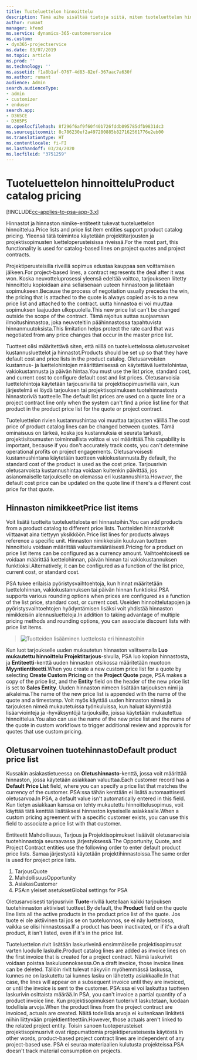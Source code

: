 ```yaml
---
title: Tuoteluettelon hinnoittelu
description: Tämä aihe sisältää tietoja siitä, miten tuoteluettelun hinnoittelu toimii Dynamics 365 Project Service Automationissa (PSA:ssa).
author: rumant
manager: kfend
ms.service: dynamics-365-customerservice
ms.custom:
- dyn365-projectservice
ms.date: 03/07/2019
ms.topic: article
ms.prod: ''
ms.technology: ''
ms.assetid: f1a8b1af-0767-4d83-82ef-367aac7a630f
ms.author: rumant
audience: Admin
search.audienceType:
- admin
- customizer
- enduser
search.app:
- D365CE
- D365PS
ms.openlocfilehash: 8f296f6af9f60f40b726fddb095785dfb9831dc3
ms.sourcegitcommit: 8c786230ef2a497280885b827162561776e2eb00
ms.translationtype: HT
ms.contentlocale: fi-FI
ms.lasthandoff: 03/24/2020
ms.locfileid: "3751259"
---
```

# <a name="product-catalog-pricing"></a><span data-ttu-id="12a1d-103">Tuoteluettelon hinnoittelu</span><span class="sxs-lookup"><span data-stu-id="12a1d-103">Product catalog pricing</span></span> 

[!INCLUDE[cc-applies-to-psa-app-3.x](../includes/cc-applies-to-psa-app-3x.md)]


<span data-ttu-id="12a1d-104">Hinnastot ja hinnaston nimike-entiteetit tukevat tuoteluettelon hinnoittelua.</span><span class="sxs-lookup"><span data-stu-id="12a1d-104">Price lists and price list item entities support product catalog pricing.</span></span> <span data-ttu-id="12a1d-105">Yleensä tätä toimintoa käytetään projektitarjousten ja projektisopimusten luetteloperusteisissa riveissä.</span><span class="sxs-lookup"><span data-stu-id="12a1d-105">For the most part, this functionality is used for catalog-based lines on project quotes and project contracts.</span></span>

<span data-ttu-id="12a1d-106">Projektiperusteisilla riveillä sopimus edustaa kauppaa sen voittamisen jälkeen.</span><span class="sxs-lookup"><span data-stu-id="12a1d-106">For project-based lines, a contract represents the deal after it was won.</span></span> <span data-ttu-id="12a1d-107">Koska neuvotteluprosessi yleensä edeltää voittoa, tarjoukseen liitetty hinnoittelu kopioidaan aina sellaisenaan uuteen hinnastoon ja liitetään sopimukseen.</span><span class="sxs-lookup"><span data-stu-id="12a1d-107">Because the process of negotiation usually precedes the win, the pricing that is attached to the quote is always copied as-is to a new price list and attached to the contract.</span></span> <span data-ttu-id="12a1d-108">uutta hinnastoa ei voi muuttaa sopimuksen laajuuden ulkopuolella.</span><span class="sxs-lookup"><span data-stu-id="12a1d-108">This new price list can't be changed outside the scope of the contract.</span></span> <span data-ttu-id="12a1d-109">Tämä rajoitus auttaa suojaamaan ilmoitushinnastoa, joka neuvoteltiin päähinnastossa tapahtuvista hinnanmuutoksista.</span><span class="sxs-lookup"><span data-stu-id="12a1d-109">This limitation helps protect the rate card that was negotiated from any price changes that occur in the master price list.</span></span>

<span data-ttu-id="12a1d-110">Tuotteet olisi määritettävä siten, että niillä on tuoteluettelossa oletusarvoiset kustannusluettelot ja hinnastot.</span><span class="sxs-lookup"><span data-stu-id="12a1d-110">Products should be set up so that they have default cost and price lists in the product catalog.</span></span> <span data-ttu-id="12a1d-111">Oletusarvoisten kustannus- ja luettelohintojen määrittämisessä on käytettävä luettelohintaa, vakiokustannusta ja päivän hintaa.</span><span class="sxs-lookup"><span data-stu-id="12a1d-111">You must use the list price, standard cost, and current cost to configure default cost and list prices.</span></span> <span data-ttu-id="12a1d-112">Oletusarvoisia luettelohintoja käytetään tarjousrivillä tai projektisopimusrivillä vain, kun järjestelmä ei löydä tarjouksen tai projektisopimuksen tuotehinnastosta hinnastoriviä tuotteelle.</span><span class="sxs-lookup"><span data-stu-id="12a1d-112">The default list prices are used on a quote line or a project contract line only when the system can't find a price list line for that product in the product price list for the quote or project contract.</span></span>

<span data-ttu-id="12a1d-113">Tuoteluettelon rivien kustannushintaa voi muuttaa tarjousten välillä.</span><span class="sxs-lookup"><span data-stu-id="12a1d-113">The cost price of product catalog lines can be changed between quotes.</span></span> <span data-ttu-id="12a1d-114">Tämä ominaisuus on tärkeä, koska jos kustannuksia ei seurata tarkasti, projektisitoumusten toiminnallista voittoa ei voi määrittää.</span><span class="sxs-lookup"><span data-stu-id="12a1d-114">This capability is important, because if you don't accurately track costs, you can't determine operational profits on project engagements.</span></span> <span data-ttu-id="12a1d-115">Oletusarvoisesti kustannushintana käytetään tuotteen vakiokustannusta.</span><span class="sxs-lookup"><span data-stu-id="12a1d-115">By default, the standard cost of the product is used as the cost price.</span></span> <span data-ttu-id="12a1d-116">Tarjousrivin oletusarvoista kustannushintaa voidaan kuitenkin päivittää, jos asianomaiselle tarjoukselle on olemassa eri kustannushinta.</span><span class="sxs-lookup"><span data-stu-id="12a1d-116">However, the default cost price can be updated on the quote line if there's a different cost price for that quote.</span></span>

## <a name="price-list-items"></a><span data-ttu-id="12a1d-117">Hinnaston nimikkeet</span><span class="sxs-lookup"><span data-stu-id="12a1d-117">Price list items</span></span>

<span data-ttu-id="12a1d-118">Voit lisätä tuotteita tuoteluettelosta eri hinnastoihin.</span><span class="sxs-lookup"><span data-stu-id="12a1d-118">You can add products from a product catalog to different price lists.</span></span> <span data-ttu-id="12a1d-119">Tuotteiden hinnastorivit viittaavat aina tiettyyn yksikköön.</span><span class="sxs-lookup"><span data-stu-id="12a1d-119">Price list lines for products always reference a specific unit.</span></span> <span data-ttu-id="12a1d-120">Hinnaston nimikkeisiin kuuluvan tuotteen hinnoittelu voidaan määrittää valuuttamääräisesti.</span><span class="sxs-lookup"><span data-stu-id="12a1d-120">Pricing for a product on price list items can be configured as a currency amount.</span></span> <span data-ttu-id="12a1d-121">Vaihtoehtoisesti se voidaan määrittää luettelohinnan, päivän hinnan tai vakiokustannuksen funktioksi.</span><span class="sxs-lookup"><span data-stu-id="12a1d-121">Alternatively, it can be configured as a function of the list price, current cost, or standard cost.</span></span>

<span data-ttu-id="12a1d-122">PSA tukee erilaisia pyöristysvaihtoehtoja, kun hinnat määritetään luettelohinnan, vakiokustannuksen tai päivän hinnan funktioksi.</span><span class="sxs-lookup"><span data-stu-id="12a1d-122">PSA supports various rounding options when prices are configured as a function of the list price, standard cost, or current cost.</span></span> <span data-ttu-id="12a1d-123">Useiden hinnoittelutapojen ja pyöristysvaihtoehtojen hyödyntämisen lisäksi voit yhdistää hinnaston nimikkeisiin alennusluetteloja.</span><span class="sxs-lookup"><span data-stu-id="12a1d-123">In addition to taking advantage of multiple pricing methods and rounding options, you can associate discount lists with price list items.</span></span> 

> ![Tuotteiden lisääminen luettelosta eri hinnastoihin](media/basic-guide-16.png)

<span data-ttu-id="12a1d-125">Kun luot tarjoukselle uuden mukautetun hinnaston valitsemalla **Luo mukautettu hinnoittelu** **Projektitarjous**-sivulla, PSA luo kopion hinnastosta, ja **Entiteetti**-kenttä uuden hinnaston otsikossa määritetään muotoon **Myyntientiteetti**.</span><span class="sxs-lookup"><span data-stu-id="12a1d-125">When you create a new custom price list for a quote by selecting **Create Custom Pricing** on the **Project Quote** page, PSA makes a copy of the price list, and the **Entity** field on the header of the new price list is set to **Sales Entity**.</span></span> <span data-ttu-id="12a1d-126">Uuden hinnaston nimeen lisätään tarjouksen nimi ja aikaleima.</span><span class="sxs-lookup"><span data-stu-id="12a1d-126">The name of the new price list is appended with the name of the quote and a timestamp.</span></span> <span data-ttu-id="12a1d-127">Voit myös käyttää uuden hinnaston nimeä ja tarjouksen nimeä mukautetuissa työnkuluissa, kun haluat käynnistää lisäarviointeja ja -hyväksyntöjä tarjouksille, joissa käytetään mukautettua hinnoittelua.</span><span class="sxs-lookup"><span data-stu-id="12a1d-127">You also can use the name of the new price list and the name of the quote in custom workflows to trigger additional review and approvals for quotes that use custom pricing.</span></span>

 
## <a name="default-product-price-list"></a><span data-ttu-id="12a1d-128">Oletusarvoinen tuotehinnasto</span><span class="sxs-lookup"><span data-stu-id="12a1d-128">Default product price list</span></span>
<span data-ttu-id="12a1d-129">Kussakin asiakastietueessa on **Oletushinnasto**-kenttä, jossa voit määrittää hinnaston, jossa käytetään asiakkaan valuuttaa.</span><span class="sxs-lookup"><span data-stu-id="12a1d-129">Each customer record has a **Default Price List** field, where you can specify a price list that matches the currency of the customer.</span></span> <span data-ttu-id="12a1d-130">PSA:ssa tähän kenttään ei lisätä automaattisesti oletusarvoa.</span><span class="sxs-lookup"><span data-stu-id="12a1d-130">In PSA, a default value isn't automatically entered in this field.</span></span> <span data-ttu-id="12a1d-131">Kun tietyn asiakkaan kanssa on tehty mukautettu hinnoittelusopimus, voit käyttää tätä kenttää lisätäksesi hinnaston kyseiselle asiakkaalle.</span><span class="sxs-lookup"><span data-stu-id="12a1d-131">When a custom pricing agreement with a specific customer exists, you can use this field to associate a price list with that customer.</span></span>

<span data-ttu-id="12a1d-132">Entiteetit Mahdollisuus, Tarjous ja Projektisopimukset lisäävät oletusarvoisia tuotehinnastoja seuraavassa järjestyksessä.</span><span class="sxs-lookup"><span data-stu-id="12a1d-132">The Opportunity, Quote, and Project Contract entities use the following order to enter default product price lists.</span></span> <span data-ttu-id="12a1d-133">Samaa järjestystä käytetään projektihinnastoissa.</span><span class="sxs-lookup"><span data-stu-id="12a1d-133">The same order is used for project price lists.</span></span>

1.  <span data-ttu-id="12a1d-134">Tarjous</span><span class="sxs-lookup"><span data-stu-id="12a1d-134">Quote</span></span>
2.  <span data-ttu-id="12a1d-135">Mahdollisuus</span><span class="sxs-lookup"><span data-stu-id="12a1d-135">Opportunity</span></span>
3.  <span data-ttu-id="12a1d-136">Asiakas</span><span class="sxs-lookup"><span data-stu-id="12a1d-136">Customer</span></span>
4.  <span data-ttu-id="12a1d-137">PSA:n yleiset asetukset</span><span class="sxs-lookup"><span data-stu-id="12a1d-137">Global settings for PSA</span></span>

<span data-ttu-id="12a1d-138">Oletusarvoisesti tarjousrivin **Tuote**-rivillä luetellaan kaikki tarjouksen tuotehinnaston aktiiviset tuotteet.</span><span class="sxs-lookup"><span data-stu-id="12a1d-138">By default, the **Product** field on the quote line lists all the active products in the product price list of the quote.</span></span> <span data-ttu-id="12a1d-139">Jos tuote ei ole aktiivinen tai jos se on tuoteluonnos, se ei näy luettelossa, vaikka se olisi hinnastossa.</span><span class="sxs-lookup"><span data-stu-id="12a1d-139">If a product has been inactivated, or if it's a draft product, it isn't listed, even if it's in the price list.</span></span> 

<span data-ttu-id="12a1d-140">Tuoteluettelon rivit lisätään laskuriveinä ensimmäiselle projektisopimusat varten luodulle laskulle.</span><span class="sxs-lookup"><span data-stu-id="12a1d-140">Product catalog lines are added as invoice lines on the first invoice that is created for a project contract.</span></span> <span data-ttu-id="12a1d-141">Nämä laskurivit voidaan poistaa laskuluonnoksessa.</span><span class="sxs-lookup"><span data-stu-id="12a1d-141">On a draft invoice, those invoice lines can be deleted.</span></span> <span data-ttu-id="12a1d-142">Tällöin rivit tulevat näkyviin myöhemmässä laskussa, kunnes ne on laskutettu tai kunnes lasku on lähetetty asiakkaalle.</span><span class="sxs-lookup"><span data-stu-id="12a1d-142">In that case, the lines will appear on a subsequent invoice until they are invoiced, or until the invoice is sent to the customer.</span></span> <span data-ttu-id="12a1d-143">PSA:ssa ei voi laskuttaa tuotteen laskurivin osittaista määrää.</span><span class="sxs-lookup"><span data-stu-id="12a1d-143">In PSA, you can't invoice a partial quantity of a product invoice line.</span></span> <span data-ttu-id="12a1d-144">Kun projektisopimuksen tuoterivit laskutetaan, luodaan todellisia arvoja.</span><span class="sxs-lookup"><span data-stu-id="12a1d-144">When the product lines from the project contract are invoiced, actuals are created.</span></span> <span data-ttu-id="12a1d-145">Näitä todellisia arvoja ei kuitenkaan linkitetä niihin liittyvään projektientiteettiin.</span><span class="sxs-lookup"><span data-stu-id="12a1d-145">However, those actuals aren't linked to the related project entity.</span></span> <span data-ttu-id="12a1d-146">Toisin sanoen tuoteperusteiset projektisopimusrivit ovat riippumattomia projektiperusteisesta käytöstä.</span><span class="sxs-lookup"><span data-stu-id="12a1d-146">In other words, product-based project contract lines are independent of any project-based use.</span></span> <span data-ttu-id="12a1d-147">PSA ei seuraa materiaalien kulutusta projekteissa.</span><span class="sxs-lookup"><span data-stu-id="12a1d-147">PSA doesn't track material consumption on projects.</span></span>
